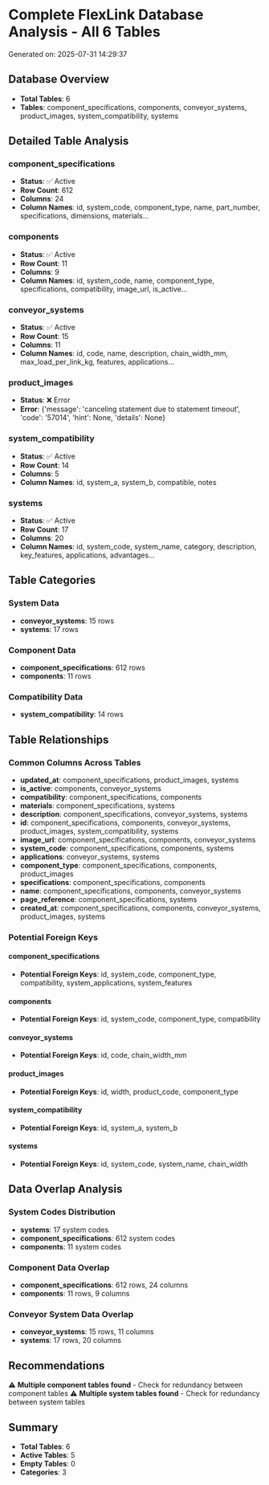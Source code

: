 # Complete FlexLink Database Analysis - All 6 Tables

Generated on: 2025-07-31 14:29:37

## Database Overview

- **Total Tables**: 6
- **Tables**: component_specifications, components, conveyor_systems, product_images, system_compatibility, systems

## Detailed Table Analysis

### component_specifications
- **Status**: ✅ Active
- **Row Count**: 612
- **Columns**: 24
- **Column Names**: id, system_code, component_type, name, part_number, specifications, dimensions, materials...

### components
- **Status**: ✅ Active
- **Row Count**: 11
- **Columns**: 9
- **Column Names**: id, system_code, name, component_type, specifications, compatibility, image_url, is_active...

### conveyor_systems
- **Status**: ✅ Active
- **Row Count**: 15
- **Columns**: 11
- **Column Names**: id, code, name, description, chain_width_mm, max_load_per_link_kg, features, applications...

### product_images
- **Status**: ❌ Error
- **Error**: {'message': 'canceling statement due to statement timeout', 'code': '57014', 'hint': None, 'details': None}

### system_compatibility
- **Status**: ✅ Active
- **Row Count**: 14
- **Columns**: 5
- **Column Names**: id, system_a, system_b, compatible, notes

### systems
- **Status**: ✅ Active
- **Row Count**: 17
- **Columns**: 20
- **Column Names**: id, system_code, system_name, category, description, key_features, applications, advantages...

## Table Categories

### System Data
- **conveyor_systems**: 15 rows
- **systems**: 17 rows

### Component Data
- **component_specifications**: 612 rows
- **components**: 11 rows

### Compatibility Data
- **system_compatibility**: 14 rows

## Table Relationships

### Common Columns Across Tables
- **updated_at**: component_specifications, product_images, systems
- **is_active**: components, conveyor_systems
- **compatibility**: component_specifications, components
- **materials**: component_specifications, systems
- **description**: component_specifications, conveyor_systems, systems
- **id**: component_specifications, components, conveyor_systems, product_images, system_compatibility, systems
- **image_url**: component_specifications, components, conveyor_systems
- **system_code**: component_specifications, components, systems
- **applications**: conveyor_systems, systems
- **component_type**: component_specifications, components, product_images
- **specifications**: component_specifications, components
- **name**: component_specifications, components, conveyor_systems
- **page_reference**: component_specifications, systems
- **created_at**: component_specifications, components, conveyor_systems, product_images, systems

### Potential Foreign Keys
#### component_specifications
- **Potential Foreign Keys**: id, system_code, component_type, compatibility, system_applications, system_features
#### components
- **Potential Foreign Keys**: id, system_code, component_type, compatibility
#### conveyor_systems
- **Potential Foreign Keys**: id, code, chain_width_mm
#### product_images
- **Potential Foreign Keys**: id, width, product_code, component_type
#### system_compatibility
- **Potential Foreign Keys**: id, system_a, system_b
#### systems
- **Potential Foreign Keys**: id, system_code, system_name, chain_width

## Data Overlap Analysis

### System Codes Distribution
- **systems**: 17 system codes
- **component_specifications**: 612 system codes
- **components**: 11 system codes

### Component Data Overlap
- **component_specifications**: 612 rows, 24 columns
- **components**: 11 rows, 9 columns

### Conveyor System Data Overlap
- **conveyor_systems**: 15 rows, 11 columns
- **systems**: 17 rows, 20 columns

## Recommendations

⚠️ **Multiple component tables found** - Check for redundancy between component tables
⚠️ **Multiple system tables found** - Check for redundancy between system tables

## Summary

- **Total Tables**: 6
- **Active Tables**: 5
- **Empty Tables**: 0
- **Categories**: 3
